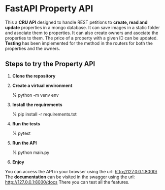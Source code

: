 # FastAPI **Property API**
This a **CRU API** designed to handle REST petitions to **create, read and update** properties in a mongo database. It can save images in a static folder and asociate them to properties. It can also create owners and asociate the properties to them. The price of a property with a given ID can be updated. **Testing** has been implemented for the method in the routers for both the properties and the owners.

## Steps to try the **Property API**

1. **Clone the repository**
2. **Create a virtual environment**

   % python -m venv env
4. **Install the requirements**

   % pip install -r requirements.txt
6. **Run the tests**

   % pytest
8. **Run the API**

   % python main.py
10. **Enjoy**

You can access the API in your browser using the url:
    http://127.0.0.1:8000/
The **documentation** can be visited in the swagger using the url:
    http://127.0.0.1:8000/docs
There you can test all the features.
